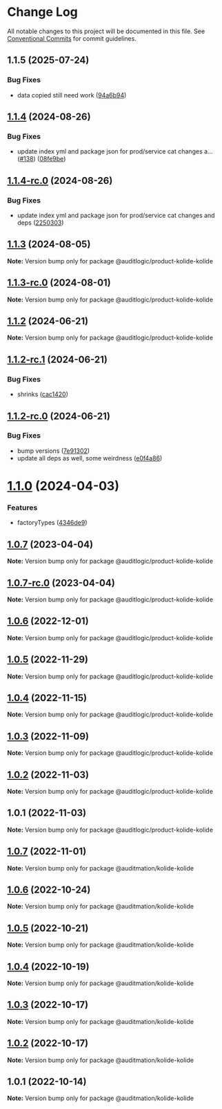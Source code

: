 # Change Log

All notable changes to this project will be documented in this file.
See [Conventional Commits](https://conventionalcommits.org) for commit guidelines.

## 1.1.5 (2025-07-24)


### Bug Fixes

* data copied still need work ([94a6b94](https://github.com/zerobias-org/product/commit/94a6b942fb0516367548599d739529536132755a))





## [1.1.4](https://github.com/auditlogic/product/compare/@auditlogic/product-kolide-kolide@1.1.3...@auditlogic/product-kolide-kolide@1.1.4) (2024-08-26)


### Bug Fixes

* update index yml and package json for prod/service cat changes a… ([#138](https://github.com/auditlogic/product/issues/138)) ([08fe9be](https://github.com/auditlogic/product/commit/08fe9beb1c8457462a19bc69caa02e6212d97e1a))





## [1.1.4-rc.0](https://github.com/auditlogic/product/compare/@auditlogic/product-kolide-kolide@1.1.3...@auditlogic/product-kolide-kolide@1.1.4-rc.0) (2024-08-26)


### Bug Fixes

* update index yml and package json for prod/service cat changes and deps ([2250303](https://github.com/auditlogic/product/commit/225030363a363608240135b7ebed386b28f01e4b))





## [1.1.3](https://github.com/auditlogic/product/compare/@auditlogic/product-kolide-kolide@1.1.2...@auditlogic/product-kolide-kolide@1.1.3) (2024-08-05)

**Note:** Version bump only for package @auditlogic/product-kolide-kolide





## [1.1.3-rc.0](https://github.com/auditlogic/product/compare/@auditlogic/product-kolide-kolide@1.1.2...@auditlogic/product-kolide-kolide@1.1.3-rc.0) (2024-08-01)

**Note:** Version bump only for package @auditlogic/product-kolide-kolide





## [1.1.2](https://github.com/auditlogic/product/compare/@auditlogic/product-kolide-kolide@1.1.2-rc.1...@auditlogic/product-kolide-kolide@1.1.2) (2024-06-21)

**Note:** Version bump only for package @auditlogic/product-kolide-kolide





## [1.1.2-rc.1](https://github.com/auditlogic/product/compare/@auditlogic/product-kolide-kolide@1.1.2-rc.0...@auditlogic/product-kolide-kolide@1.1.2-rc.1) (2024-06-21)


### Bug Fixes

* shrinks ([cac1420](https://github.com/auditlogic/product/commit/cac14200fefcd8183ab69fe89a47bd3f70f563e9))





## [1.1.2-rc.0](https://github.com/auditlogic/product/compare/@auditlogic/product-kolide-kolide@1.1.0...@auditlogic/product-kolide-kolide@1.1.2-rc.0) (2024-06-21)


### Bug Fixes

* bump versions ([7e91302](https://github.com/auditlogic/product/commit/7e913023b8b312150ed7762c32fbbe616be71de5))
* update all deps as well, some weirdness ([e0f4a86](https://github.com/auditlogic/product/commit/e0f4a864714e2d3de6bbf3da014d5312fe53be2f))





# [1.1.0](https://github.com/auditlogic/product/compare/@auditlogic/product-kolide-kolide@1.0.7...@auditlogic/product-kolide-kolide@1.1.0) (2024-04-03)


### Features

* factoryTypes ([4346de9](https://github.com/auditlogic/product/commit/4346de92693aee892fccf725338ffc7b80ab182b))





## [1.0.7](https://github.com/auditlogic/product/compare/@auditlogic/product-kolide-kolide@1.0.6...@auditlogic/product-kolide-kolide@1.0.7) (2023-04-04)

**Note:** Version bump only for package @auditlogic/product-kolide-kolide





## [1.0.7-rc.0](https://github.com/auditlogic/product/compare/@auditlogic/product-kolide-kolide@1.0.6...@auditlogic/product-kolide-kolide@1.0.7-rc.0) (2023-04-04)

**Note:** Version bump only for package @auditlogic/product-kolide-kolide





## [1.0.6](https://github.com/auditlogic/product/compare/@auditlogic/product-kolide-kolide@1.0.5...@auditlogic/product-kolide-kolide@1.0.6) (2022-12-01)

**Note:** Version bump only for package @auditlogic/product-kolide-kolide





## [1.0.5](https://github.com/auditlogic/product/compare/@auditlogic/product-kolide-kolide@1.0.4...@auditlogic/product-kolide-kolide@1.0.5) (2022-11-29)

**Note:** Version bump only for package @auditlogic/product-kolide-kolide





## [1.0.4](https://github.com/auditlogic/product/compare/@auditlogic/product-kolide-kolide@1.0.3...@auditlogic/product-kolide-kolide@1.0.4) (2022-11-15)

**Note:** Version bump only for package @auditlogic/product-kolide-kolide





## [1.0.3](https://github.com/auditlogic/product/compare/@auditlogic/product-kolide-kolide@1.0.2...@auditlogic/product-kolide-kolide@1.0.3) (2022-11-09)

**Note:** Version bump only for package @auditlogic/product-kolide-kolide





## [1.0.2](https://github.com/auditlogic/product/compare/@auditlogic/product-kolide-kolide@1.0.1...@auditlogic/product-kolide-kolide@1.0.2) (2022-11-03)

**Note:** Version bump only for package @auditlogic/product-kolide-kolide





## 1.0.1 (2022-11-03)

**Note:** Version bump only for package @auditlogic/product-kolide-kolide





## [1.0.7](https://github.com/auditmation/store-content/compare/@auditmation/kolide-kolide@1.0.6...@auditmation/kolide-kolide@1.0.7) (2022-11-01)

**Note:** Version bump only for package @auditmation/kolide-kolide





## [1.0.6](https://github.com/auditmation/store-content/compare/@auditmation/kolide-kolide@1.0.5...@auditmation/kolide-kolide@1.0.6) (2022-10-24)

**Note:** Version bump only for package @auditmation/kolide-kolide





## [1.0.5](https://github.com/auditmation/store-content/compare/@auditmation/kolide-kolide@1.0.4...@auditmation/kolide-kolide@1.0.5) (2022-10-21)

**Note:** Version bump only for package @auditmation/kolide-kolide





## [1.0.4](https://github.com/auditmation/store-content/compare/@auditmation/kolide-kolide@1.0.3...@auditmation/kolide-kolide@1.0.4) (2022-10-19)

**Note:** Version bump only for package @auditmation/kolide-kolide





## [1.0.3](https://github.com/auditmation/store-content/compare/@auditmation/kolide-kolide@1.0.2...@auditmation/kolide-kolide@1.0.3) (2022-10-17)

**Note:** Version bump only for package @auditmation/kolide-kolide





## [1.0.2](https://github.com/auditmation/store-content/compare/@auditmation/kolide-kolide@1.0.1...@auditmation/kolide-kolide@1.0.2) (2022-10-17)

**Note:** Version bump only for package @auditmation/kolide-kolide





## 1.0.1 (2022-10-14)

**Note:** Version bump only for package @auditmation/kolide-kolide

